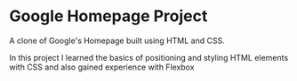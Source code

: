 <h1>Google Homepage Project</h1>

<p>A clone of Google's Homepage built using HTML and CSS.</p>

<p>In this project I learned the basics of positioning and styling HTML elements with CSS and also gained experience with Flexbox</p>
